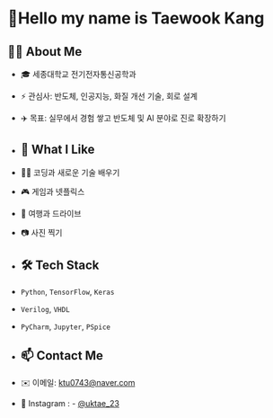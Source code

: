# 👋Hello my name is Taewook Kang

## 🙋‍♂️ About Me
- 🎓 세종대학교 전기전자통신공학과
- ⚡️ 관심사: 반도체, 인공지능, 화질 개선 기술, 회로 설계
- ✈️ 목표: 실무에서 경험 쌓고 반도체 및 AI 분야로 진로 확장하기

- ## 🎯 What I Like
- 🧑‍💻 코딩과 새로운 기술 배우기
- 🎮 게임과 넷플릭스
- 🧳 여행과 드라이브
- 📷 사진 찍기

- ## 🛠️ Tech Stack
- `Python`, `TensorFlow`, `Keras`
- `Verilog`, `VHDL`
- `PyCharm`, `Jupyter`, `PSpice`

- ## 📫 Contact Me
- ✉️ 이메일: ktu0743@naver.com
- 📸 Instagram : - [@uktae_23](https://instagram.com/uktae_23)

